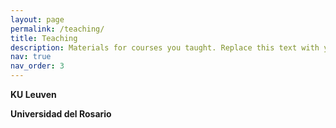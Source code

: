 ```yaml
---
layout: page
permalink: /teaching/
title: Teaching
description: Materials for courses you taught. Replace this text with your description.
nav: true
nav_order: 3
---
```


<strong>KU Leuven</strong>


<strong>Universidad del Rosario</strong>

